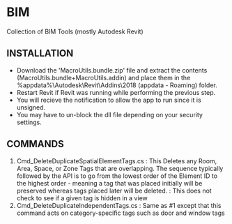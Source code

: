 # BIM
Collection of BIM Tools (mostly Autodesk Revit)
## INSTALLATION
* Download the 'MacroUtils.bundle.zip' file and extract the contents (MacroUtils.bundle+MacroUtils.addin) and place them in the %appdata%\Autodesk\Revit\Addins\2018 (appdata - Roaming) folder. 
* Restart Revit if Revit was running while performing the previous step.
* You will recieve the notification to allow the app to run since it is unsigned.
* You may have to un-block the dll file depending on your security settings.
## COMMANDS
1. Cmd_DeleteDuplicateSpatialElementTags.cs
: This Deletes any Room, Area, Space, or Zone Tags that are overlapping. The sequence typically followed by the API is to go from the lowest order of the Element ID to the highest order - meaning a tag that was placed initially will be preserved whereas tags placed later will be deleted. 
: This does not check to see if a given tag is hidden in a view
2. Cmd_DeleteDuplicateIndependentTags.cs
: Same as #1 except that this command acts on category-specific tags such as door and window tags

